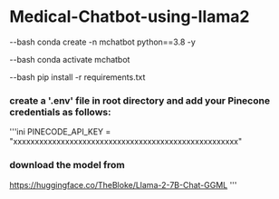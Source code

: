 # Medical-Chatbot-using-llama2
--bash
conda create -n mchatbot python==3.8 -y

--bash
conda activate mchatbot 

--bash
pip install -r requirements.txt

### create a '.env' file in root directory and add your Pinecone credentials as follows:

'''ini
PINECODE_API_KEY = "xxxxxxxxxxxxxxxxxxxxxxxxxxxxxxxxxxxxxxxxxxxxxxxxxxxx"
### download the model from 
https://huggingface.co/TheBloke/Llama-2-7B-Chat-GGML
'''
